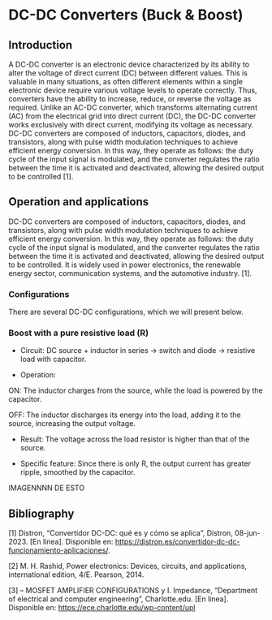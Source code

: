 # DC-DC Converters (Buck & Boost)
## Introduction
A DC-DC converter is an electronic device characterized by its ability to alter the voltage of direct current (DC) between different values. This is valuable in many situations, as often different elements within a single electronic device require various voltage levels to operate correctly. Thus, converters have the ability to increase, reduce, or reverse the voltage as required. Unlike an AC-DC converter, which transforms alternating current (AC) from the electrical grid into direct current (DC), the DC-DC converter works exclusively with direct current, modifying its voltage as necessary. DC-DC converters are composed of inductors, capacitors, diodes, and transistors, along with pulse width modulation techniques to achieve efficient energy conversion. In this way, they operate as follows: the duty cycle of the input signal is modulated, and the converter regulates the ratio between the time it is activated and deactivated, allowing the desired output to be controlled [1]. 

## Operation and applications
DC-DC converters are composed of inductors, capacitors, diodes, and transistors, along with pulse width modulation techniques to achieve efficient energy conversion. In this way, they operate as follows: the duty cycle of the input signal is modulated, and the converter regulates the ratio between the time it is activated and deactivated, allowing the desired output to be controlled. It is widely used in power electronics, the renewable energy sector, communication systems, and the automotive industry. [1].


### Configurations
There are several DC-DC configurations, which we will present below.

### Boost with a pure resistive load (R)

* Circuit: DC source + inductor in series → switch and diode → resistive load with capacitor.

* Operation:

ON: The inductor charges from the source, while the load is powered by the capacitor.

OFF: The inductor discharges its energy into the load, adding it to the source, increasing the output voltage.

* Result: The voltage across the load resistor is higher than that of the source.

* Specific feature: Since there is only R, the output current has greater ripple, smoothed by the capacitor.

IMAGENNNN DE ESTO 











## Bibliography
[1] Distron, “Convertidor DC-DC: qué es y cómo se aplica”, Distron, 08-jun-2023. [En línea]. Disponible en: https://distron.es/convertidor-dc-dc-funcionamiento-aplicaciones/.

[2] M. H. Rashid, Power electronics: Devices, circuits, and applications, international edition, 4/E. Pearson, 2014.

[3] – MOSFET AMPLIFIER CONFIGURATIONS y I. Impedance, “Department of electrical and computer engineering”, Charlotte.edu. [En línea]. Disponible en: https://ece.charlotte.edu/wp-content/upl
